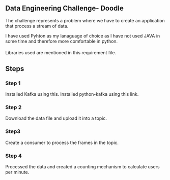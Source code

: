 ## Data Engineering Challenge- Doodle
The challenge represents a problem where we have to create an application that process a stream of data.

I have used Pyhton as my lanaguage of choice as I have not used JAVA in some time and therefore more comfortable in python.
####
Libraries used are mentioned in this requirement file.

## Steps

### Step 1
Installed Kafka using this.
Installed python-kafka using this link.

### Step 2
Download the data file and upload it into a topic.

### Step3
Create a consumer to process the frames in the topic.

### Step 4

Processed the data and created a counting mechanism to calculate users per minute.




